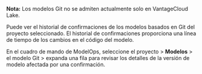 **Nota:** Los modelos Git no se admiten actualmente solo en VantageCloud Lake.

Puede ver el historial de confirmaciones de los modelos basados ​​en Git del proyecto seleccionado. El historial de confirmaciones proporciona una línea de tiempo de los cambios en el código del modelo.

En el cuadro de mando de ModelOps, seleccione el proyecto \> **Modelos** \> el modelo Git \> expanda una fila para revisar los detalles de la versión de modelo afectada por una confirmación.
